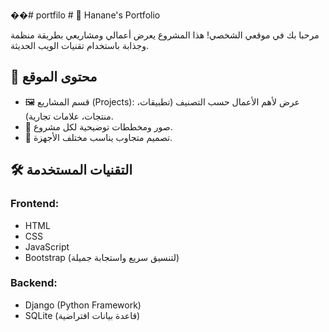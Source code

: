 ��#   p o r t f i l o 
 
 # 💼 Hanane's Portfolio

مرحبا بك في موقعي الشخصي! هذا المشروع يعرض أعمالي ومشاريعي بطريقة منظمة وجذابة باستخدام تقنيات الويب الحديثة.

## 🌟 محتوى الموقع

- 🖼️ قسم المشاريع (Projects): عرض لأهم الأعمال حسب التصنيف (تطبيقات، منتجات، علامات تجارية).
- 📸 صور ومخططات توضيحية لكل مشروع.
- 📱 تصميم متجاوب يناسب مختلف الأجهزة.


## 🛠️ التقنيات المستخدمة

### Frontend:
- HTML
- CSS
- JavaScript
- Bootstrap (لتنسيق سريع واستجابة جميلة)

### Backend:
- Django (Python Framework)
- SQLite (قاعدة بيانات افتراضية)
